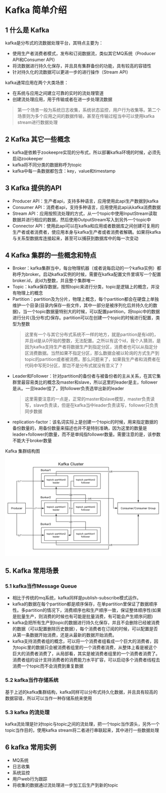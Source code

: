 # Kafka 简单介绍

## 1 什么是 Kafka

kafka是分布式的流数据处理平台，其特点主要为：

- 使用生产者消费者模式，发布和订阅数据流，类似其它MQ系统（Producer API和Consumer API）
- 将流数据进行持久化保存，并且具有集群备份的功能，具有较高的容错性
- 针对持久化的流数据可以更进一步的进行操作（Stream API）

kafka通常应用在两个大类场景：

- 在系统与应用之间建立可靠的实时的流处理管道
- 创建流处理应用，用于传输或者在进一步处理流数据

> 第一个场景一般为系统日志收集，系统状态监控，用户行为收集等。第二个场景则为多个应用之间的数据传输，甚至在传输过程当中可以使用kafka stream进行数据处理

## 2 Kafka 其它一些概念

- kafka是依赖于zookeepre实现的分布式，所以部署kafka环境的时候，必须先启动zookeeper
- kafka将不同分类的数据称呼为topic
- kafka中每一条数据都包含：key，value和timestamp

## 3 Kafka 提供的API

- Producer API：生产者api，支持多种语言，应用使用此api生产数据到kafka
- Consumer API：消费者api，支持多种语言，应用使用此api从kafka消费数据
- Stream API：应用按照流处理的方式，从一个topic中使用InputStream读取数据并进行相应的数据，然后使用OutputStream写入到另外一个topic中
- Connector API：使用此api可以在kafka和应用或者数据库之间创建可复用的生产者或者消费者，使应用本身与kafka生产者或者消费者解耦。如果将kafka与关系型数据库连接起来，甚至可以捕获到数据库中的每一次变动

## 4 Kafka 集群的一些概念和特点

- Broker：kafka集群当中，每台物理机器（或者说每启动的一个kafka实例）都称呼为broker。启动kafka实例的时候，需要在kafka配置文件里填写一个配置broker.id，此id为整数，并且整个集群唯一
- Topic：kafka保存数据，按照topic来进行分类，topic是逻辑上的概念，并没有物理上的概念
- Partition：partition及为分片，物理上概念，每个partition都会在硬盘上单独维护一个目录(目录内保存一些文件，其中一部分是被序列化后并持久化的数据)，当一个topic数据量特别大的时候，可以配置partition，将topic中的数据进行分片(及分布式)保存。partition可以在创建一个topic的时候进行配置，类型为整数
    > 这里有一个与其它分布式系统不一样的地方，就是partition是有id的，并且id是从0开始的整数，无法配置。之所以有这个id，我个人猜测，是因为kafka支持生产者将数据生产到指定分区，消费者也可以从指定分区消费数据。当然如果不指定分区，那么数据会被以轮询的方式生产到topic的partition或者被消费。那么问题来了，如果我生产者和消费者在代码中写死0分区，那岂不是分布式就没有意义了？
- Leader和Follower：针对partition的备份者与被备份者的主从关系，在其它集群里最容易类比的概念及master和slave，所以这里的leader是主，follower是从。一旦leader挂了，则follower负责选举出新的leader
    > 这里需要注意的一点是，正常的master和slave模型，master负责读写，slave负责读，但是在kafka当中leader负责读写，follower只负责同步数据
- replication-factor：该名词实际上是创建一个topic的时候，用来指定数据的备份数量的，用备份数量来描述也并不是特别准确，因为这里的数量是leader+follower的数量，而不是单纯指follower数量。需要注意的是，该参数不能大于broker数量

Kafka 集群结构图
![avatar](kafka-cluster.png)

## 5. Kafka 常用场景

### 5.1 kafka当作Message Queue

- 相比于传统的mq系统，kafka同样是publish-subscribe模式运作。
- kafka的数据在每个partition都是顺序保存，在单partition里保证了数据顺序性。多partition的情况下，消费顺序也和生产顺序一致，保证整体顺序性(如果是批量生产，则消费的时候也有可能是批量消费，有可能会产生顺序问题)
- kafka会把所有生产到topic的数据进行持久化保存，并且不会删除已经被消费的数据（可以配置删除历史数据），每个消费者在订阅的时候，可以配置是否从第一条数据开始消费，还是从最新的数据开始消费。
- kafka支持消费者组的概念，可以将一个消费者组看成一个巨大的消费者，因为topic里的数据只会被消费者组里的一个消费者消费，从整体上看是被这个巨大的消费者消费了，从局部看，其实是被消费者组里的一个消费者消费了。消费者组的设计支持消费者的消费能力水平扩容，可以启动多个消费者线程去消费一个topic而不会消费到重复数据

### 5.2 kafka当作存储系统

基于上述的kafka集群结构，kafka同样可以分布式持久化数据，并且具有较高的数据容错，所以可以当作一种存储系统来使用

### 5.3 kafka 的流处理

kafka流处理是针对topic与topic之间的流处理，把一个topic当作源头，另外一个topic当作目的，使用kafka stream将二者进行串联起来，其中进行一些数据处理

## 6 kafka 常用实例

- MQ系统
- 日志收集
- 系统监控
- 用户web行为跟踪
- 将收集的数据通过流处理进一步加工后生产到新的topic
